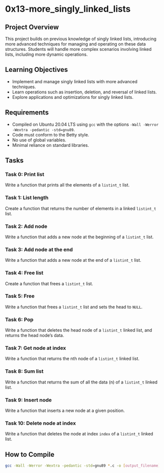 # 0x13-more_singly_linked_lists

## Project Overview
This project builds on previous knowledge of singly linked lists, introducing more advanced techniques for managing and operating on these data structures. Students will handle more complex scenarios involving linked lists, including more dynamic operations.

## Learning Objectives
- Implement and manage singly linked lists with more advanced techniques.
- Learn operations such as insertion, deletion, and reversal of linked lists.
- Explore applications and optimizations for singly linked lists.

## Requirements
- Compiled on Ubuntu 20.04 LTS using `gcc` with the options `-Wall -Werror -Wextra -pedantic -std=gnu89`.
- Code must conform to the Betty style.
- No use of global variables.
- Minimal reliance on standard libraries.

## Tasks
### Task 0: Print list
Write a function that prints all the elements of a `listint_t` list.

### Task 1: List length
Create a function that returns the number of elements in a linked `listint_t` list.

### Task 2: Add node
Write a function that adds a new node at the beginning of a `listint_t` list.

### Task 3: Add node at the end
Write a function that adds a new node at the end of a `listint_t` list.

### Task 4: Free list
Create a function that frees a `listint_t` list.

### Task 5: Free
Write a function that frees a `listint_t` list and sets the head to `NULL`.

### Task 6: Pop
Write a function that deletes the head node of a `listint_t` linked list, and returns the head node’s data.

### Task 7: Get node at index
Write a function that returns the nth node of a `listint_t` linked list.

### Task 8: Sum list
Write a function that returns the sum of all the data (n) of a `listint_t` linked list.

### Task 9: Insert node
Write a function that inserts a new node at a given position.

### Task 10: Delete node at index
Write a function that deletes the node at index `index` of a `listint_t` linked list.

## How to Compile
```bash
gcc -Wall -Werror -Wextra -pedantic -std=gnu89 *.c -o [output_filename]
